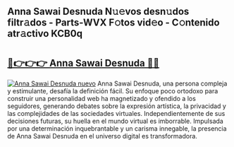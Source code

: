 ## Anna Sawai Desnuda N𝚞𝚎vos desn𝚞dos filtr𝚊dos - Parts-WVX F𝚘tos vid𝚎o - C𝚘ntenido atr𝚊ctivo KCB0q

# <h2><a href="http://mba8cn.tromn.icu/?c=Anna+Sawai+Desnuda">🔗👉👉👉 Anna Sawai Desnuda 🔗🔗</a></h2>

[![Anna Sawai Desnuda nuevo](https://i.imgur.com/pEAQMta.gif)](http://mba8cn.tromn.icu/?c=Anna+Sawai+Desnuda)
Anna Sawai Desnuda, una persona compleja y estimulante, desafía la definición fácil. Su enfoque poco ortodoxo para construir una personalidad web ha magnetizado y ofendido a los seguidores, generando debates sobre la expresión artística, la privacidad y las complejidades de las sociedades virtuales. Independientemente de sus decisiones futuras, su huella en el mundo virtual es imborrable. Impulsada por una determinación inquebrantable y un carisma innegable, la presencia de Anna Sawai Desnuda en el universo digital es transformadora.

